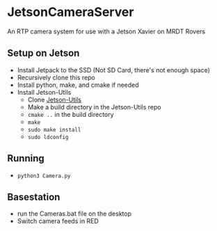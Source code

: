 # JetsonCameraServer

An RTP camera system for use with a Jetson Xavier on MRDT Rovers

## Setup on Jetson

- Install Jetpack to the SSD (Not SD Card, there's not enough space)
- Recursively clone this repo
- Install python, make, and cmake if needed
- Install Jetson-Utils
  - Clone [Jetson-Utils](https://github.com/dusty-nv/jetson-utils)
  - Make a build directory in the Jetson-Utils repo
  - `cmake ..` in the build directory
  - `make`
  - `sudo make install`
  - `sudo ldconfig`

## Running

- `python3 Camera.py`

## Basestation

- run the Cameras.bat file on the desktop
- Switch camera feeds in RED
